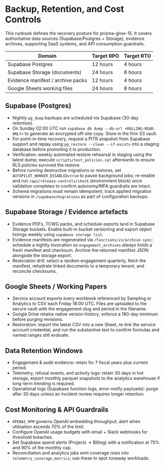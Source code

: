 # Backup, Retention, and Cost Controls

This runbook defines the recovery posture for prisma-glow-15. It covers
authoritative data sources (Supabase/Postgres + Storage), evidence archives,
supporting SaaS systems, and API consumption guardrails.

| Domain | Target RPO | Target RTO |
| --- | --- | --- |
| Supabase Postgres | 12 hours | 4 hours |
| Supabase Storage (documents) | 24 hours | 6 hours |
| Evidence manifest / archive packs | 12 hours | 4 hours |
| Google Sheets working files | 24 hours | 8 hours |

## Supabase (Postgres)
- Nightly `pg_dump` backups are scheduled via Supabase (30-day retention).
- On Sunday 02:00 UTC run `supabase db dump --db-url <ROLLING-READ-ONLY>` to
  generate an encrypted off-site copy. Store in the firm S3 vault.
- For point-in-time recovery, request a PITR snapshot from Supabase support and
  replay using `pg_restore --clean --if-exists` into a staging database before
  promoting it to production.
- Verification: weekly automated restore rehearsal in staging using the latest
  dump; execute `scripts/test_policies.sql` afterwards to ensure RLS policies
  survived the restore.
- Before running destructive migrations or restores, set
  `AUTOPILOT_WORKER_DISABLED=true` to pause background jobs; re-enable and run
  `/api/release-controls/check` (environment block) once validation completes to
  confirm autonomy/MFA guardrails are intact.
- Schema migrations must remain idempotent; track applied migration versions in
  `/supabase/migrations` as part of configuration backups.

## Supabase Storage / Evidence artefacts
- Evidence PDFs, TCWG packs, and schedule exports land in Supabase Storage
  buckets. Enable built-in bucket versioning and export object listings weekly
  using `supabase storage list`.
- Evidence manifests are regenerated via `/functions/v1/archive-sync`; schedule
  a nightly invocation so `engagement_archives` always holds a fresh manifest and
  checksum. Archive the returned manifest JSON alongside the storage export.
- Restoration drill: select a random engagement quarterly, fetch the manifest,
  rehydrate linked documents to a temporary tenant, and reconcile checksums.

## Google Sheets / Working Papers
- Service account exports every workbook referenced by Sampling or Analytics to
  CSV each Friday 18:00 UTC. Files are uploaded to the secure vault with the
  engagement slug and period in the filename.
- Google Drive retains native version history; enforce a 180-day minimum before
  purging revisions.
- Restoration: import the latest CSV into a new Sheet, re-link the service
  account credential, and run the substantive test to confirm formulas and named
  ranges still evaluate.

## Data Retention Windows
- Engagement & audit evidence: retain for 7 fiscal years plus current period.
- Telemetry, refusal events, and activity logs: retain 30 days in hot storage,
  export monthly parquet snapshots to the analytics warehouse if long-term
  trending is required.
- Operational logs (Supabase function logs, error-notify payloads): purge after
  30 days unless an incident review requires longer retention.

## Cost Monitoring & API Guardrails
- `OPENAI_RPM` governs OpenAI embedding throughput; alert when utilisation
  exceeds 70% of the limit.
- Configure OpenAI usage budgets with email + Slack webhooks for threshold
  breaches.
- Set Supabase spend alerts (Projects → Billing) with a notification at 75% and
  90% of the monthly cap.
- Reconciliation and analytics jobs emit coverage rows into
  `telemetry_coverage_metrics`; use these to spot runaway workloads.
